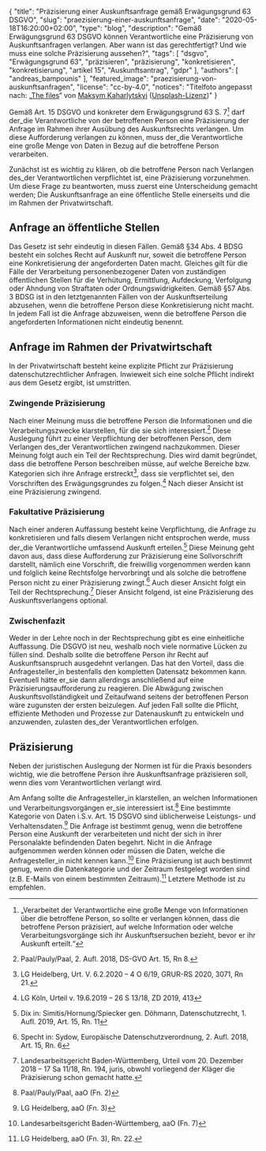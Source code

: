 {
    "title": "Präzisierung einer Auskunftsanfrage gemäß Erwägungsgrund 63 DSGVO",
    "slug": "praezisierung-einer-auskunftsanfrage",
    "date": "2020-05-18T16:20:00+02:00",
    "type": "blog",
    "description": "Gemäß Erwägungsgrund 63 DSGVO können Verantwortliche eine Präzisierung von Auskunftsanfragen verlangen. Aber wann ist das gerechtfertigt? Und wie muss eine solche Präzisierung aussehen?",
    "tags": [ "dsgvo", "Erwägungsgrund 63", "präzisieren", "präzisierung", "konkretisieren", "konkretisierung", "artikel 15", "Auskunftsantrag", "gdpr" ],
    "authors": [ "andreas_bampounis" ],
    "featured_image": "praezisierung-von-auskunftsanfragen",
    "license": "cc-by-4.0",
    "notices": "Titelfoto angepasst nach: „[The files](https://unsplash.com/photos/Q9y3LRuuxmg)“ von [Maksym Kaharlytskyi](https://unsplash.com/@qwitka) ([Unsplash-Lizenz](https://unsplash.com/license))"
}

Gemäß Art. 15 DSGVO und konkreter dem Erwägungsgrund 63 S. 7[^1] darf der_die Verantwortliche von der betroffenen Person eine Präzisierung der Anfrage im Rahmen ihrer Ausübung des Auskunftsrechts verlangen. Um diese Aufforderung verlangen zu können, muss der_die Verantwortliche eine große Menge von Daten in Bezug auf die betroffene Person verarbeiten. 

Zunächst ist es wichtig zu klären, ob die betroffene Person nach Verlangen des_der Verantwortlichen verpflichtet ist, eine Präzisierung vorzunehmen. Um diese Frage zu beantworten, muss zuerst eine Unterscheidung gemacht werden; Die Auskunftsanfrage an eine öffentliche Stelle einerseits und die im Rahmen der Privatwirtschaft.

## Anfrage an öffentliche Stellen

Das Gesetz ist sehr eindeutig in diesen Fällen. Gemäß §34 Abs. 4 BDSG besteht ein solches Recht auf Auskunft nur, soweit die betroffene Person eine Konkretisierung der angeforderten Daten macht. Gleiches gilt für die Fälle der Verarbeitung personenbezogener Daten von zuständigen öffentlichen Stellen für die Verhütung, Ermittlung, Aufdeckung, Verfolgung oder Ahndung von Straftaten oder Ordnungswidrigkeiten. Gemäß §57 Abs. 3 BDSG ist in den letztgenannten Fällen von der Auskunftserteilung abzusehen, wenn die betroffene Person diese Konkretisierung nicht macht. In jedem Fall ist die Anfrage abzuweisen, wenn die betroffene Person die angeforderten Informationen nicht eindeutig benennt.

## Anfrage im Rahmen der Privatwirtschaft

In der Privatwirtschaft besteht keine explizite Pflicht zur Präzisierung datenschutzrechtlicher Anfragen. Inwieweit sich eine solche Pflicht indirekt aus dem Gesetz ergibt, ist umstritten.

### Zwingende Präzisierung

Nach einer Meinung muss die betroffene Person die Informationen und die Verarbeitungszwecke klarstellen, für die sie sich interessiert.[^2] Diese Auslegung führt zu einer Verpflichtung der betroffenen Person, dem Verlangen des_der Verantwortlichen zwingend nachzukommen. Dieser Meinung folgt auch ein Teil der Rechtsprechung. Dies wird damit begründet, dass die betroffene Person beschreiben müsse, auf welche Bereiche bzw. Kategorien sich ihre Anfrage erstreckt[^3], dass sie verpflichtet sei, den Vorschriften des Erwägungsgrundes zu folgen.[^4] Nach dieser Ansicht ist eine Präzisierung zwingend.

### Fakultative Präzisierung

Nach einer anderen Auffassung besteht keine Verpflichtung, die Anfrage zu konkretisieren und falls diesem Verlangen nicht entsprochen werde, muss der_die Verantwortliche umfassend Auskunft erteilen.[^5] Diese Meinung geht davon aus, dass diese Aufforderung zur Präzisierung eine Sollvorschrift darstellt, nämlich eine Vorschrift, die freiwillig vorgenommen werden kann und folglich keine Rechtsfolge hervorbringt und als solche die betroffene Person nicht zu einer Präzisierung zwingt.[^6] Auch dieser Ansicht folgt ein Teil der Rechtsprechung.[^7] Dieser Ansicht folgend, ist eine Präzisierung des Auskunftsverlangens optional.

### Zwischenfazit

Weder in der Lehre noch in der Rechtsprechung gibt es eine einheitliche Auffassung. Die DSGVO ist neu, weshalb noch viele normative Lücken zu füllen sind. Deshalb sollte die betroffene Person ihr Recht auf Auskunftsanspruch ausgedehnt verlangen. Das hat den Vorteil, dass die Anfragesteller_in bestenfalls den kompletten Datensatz bekommen kann. Eventuell hätte er_sie dann allerdings anschließend auf eine Präzisierungsaufforderung zu reagieren. Die Abwägung zwischen Auskunftsvollständigkeit und Zeitaufwand seitens der betroffenen Person wäre zugunsten der ersten beizulegen. Auf jeden Fall sollte die Pflicht, effiziente Methoden und Prozesse zur Datenauskunft zu entwickeln und anzuwenden, zulasten des_der Verantwortlichen erfolgen.

## Präzisierung

Neben der juristischen Auslegung der Normen ist für die Praxis besonders wichtig, wie die betroffene Person ihre Auskunftsanfrage präzisieren soll, wenn dies vom Verantwortlichen verlangt wird.

Am Anfang sollte die Anfragesteller_in klarstellen, an welchen Informationen und Verarbeitungsvorgängen er_sie interessiert ist.[^8] Eine bestimmte Kategorie von Daten i.S.v. Art. 15 DSGVO sind üblicherweise Leistungs- und Verhaltensdaten.[^9] Die Anfrage ist bestimmt genug, wenn die betroffene Person eine Auskunft der verarbeiteten und nicht der sich in ihrer Personalakte befindenden Daten begehrt. Nicht in die Anfrage aufgenommen werden können oder müssen die Daten, welche die Anfragesteller_in nicht kennen kann.[^10] Eine Präzisierung ist auch bestimmt genug, wenn die Datenkategorie und der Zeitraum festgelegt worden sind (z.B. E-Mails von einem bestimmten Zeitraum).[^11] Letztere Methode ist zu empfehlen.

[^1]: „Verarbeitet der Verantwortliche eine große Menge von Informationen über die betroffene Person, so sollte er verlangen können, dass die betroffene Person präzisiert, auf welche Information oder welche Verarbeitungsvorgänge sich ihr Auskunftsersuchen bezieht, bevor er ihr Auskunft erteilt.“
[^2]: Paal/Pauly/Paal, 2. Aufl. 2018, DS-GVO Art. 15, Rn 8. 
[^3]: LG Heidelberg, Urt. V. 6.2.2020 – 4 O 6/19, GRUR-RS 2020, 3071, Rn 21.
[^4]: LG Köln, Urteil v. 19.6.2019 – 26 S 13/18, ZD 2019, 413
[^5]: Dix in: Simitis/Hornung/Spiecker gen. Döhmann, Datenschutzrecht, 1. Aufl. 2019, Art. 15, Rn. 11
[^6]: Specht in: Sydow, Europäische Datenschutzverordnung, 2. Aufl. 2018, Art. 15, Rn. 6
[^7]: Landesarbeitsgericht Baden-Württemberg, Urteil vom 20. Dezember 2018 – 17 Sa 11/18, Rn. 194, juris, obwohl vorliegend der Kläger die Präzisierung schon gemacht hatte.
[^8]: Paal/Pauly/Paal, aaO (Fn. 2)
[^9]: LG Heidelberg, aaO (Fn. 3)
[^10]: Landesarbeitsgericht Baden-Württemberg, aaO (Fn. 7)
[^11]: LG Heidelberg, aaO (Fn. 3), Rn. 22.
